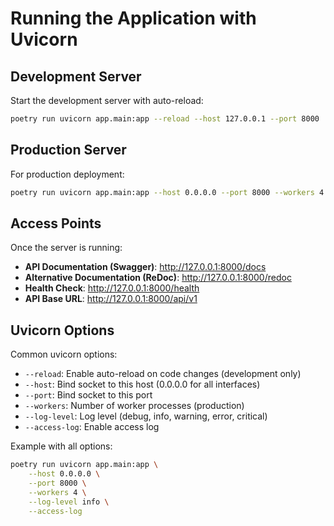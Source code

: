 # Running the Application with Uvicorn

## Development Server

Start the development server with auto-reload:

```bash
poetry run uvicorn app.main:app --reload --host 127.0.0.1 --port 8000
```

## Production Server

For production deployment:

```bash
poetry run uvicorn app.main:app --host 0.0.0.0 --port 8000 --workers 4
```

## Access Points

Once the server is running:

- **API Documentation (Swagger)**: http://127.0.0.1:8000/docs
- **Alternative Documentation (ReDoc)**: http://127.0.0.1:8000/redoc  
- **Health Check**: http://127.0.0.1:8000/health
- **API Base URL**: http://127.0.0.1:8000/api/v1

## Uvicorn Options

Common uvicorn options:

- `--reload`: Enable auto-reload on code changes (development only)
- `--host`: Bind socket to this host (0.0.0.0 for all interfaces)
- `--port`: Bind socket to this port
- `--workers`: Number of worker processes (production)
- `--log-level`: Log level (debug, info, warning, error, critical)
- `--access-log`: Enable access log

Example with all options:
```bash
poetry run uvicorn app.main:app \
    --host 0.0.0.0 \
    --port 8000 \
    --workers 4 \
    --log-level info \
    --access-log
```
